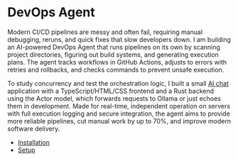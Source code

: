 # DevOps Agent

Modern CI/CD pipelines are messy and often fail, requiring manual debugging, reruns, and quick fixes that slow 
developers down. I am building an AI-powered DevOps Agent that runs pipelines on its own by scanning project 
directories, figuring out build systems, and generating execution plans. The agent tracks workflows in GitHub 
Actions, adjusts to errors with retries and rollbacks, and checks commands to prevent unsafe execution. 

To study concurrency and test the orchestration logic, I built a small [AI chat](https://github.com/letv1nnn/actor-model-ai-chat) application with a TypeScript/HTML/CSS frontend and a Rust backend using the Actor model, which forwards requests to Ollama or just echoes them in 
development. Made for real-time, independent operation on servers with full execution logging and secure 
integration, the agent aims to provide more reliable pipelines, cut manual work by up to 70%, and improve 
modern software delivery. 

- [Installation]()
- [Setup]()
